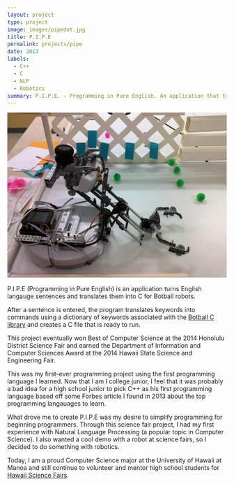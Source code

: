 ```yaml
---
layout: project
type: project
image: images/pipedot.jpg
title: P.I.P.E
permalink: projects/pipe
date: 2013
labels:
  - C++
  - C
  - NLP
  - Robotics
summary: P.I.P.E. - Programming in Pure English. An application that translates English into code. My project for the 2014 Honolulu District and Hawaii State Science and Engineering Fair.
---
```

<img class class="ui medium right floated rounded image" src="../images/rumba.jpg">

P.I.P.E (Programming in Pure English) is an application turns English langauge sentences and translates them into C for Botball robots. 

After a sentence is entered, the program translates keywords into commands using a dictionary of keywords associated with the [Botball C library](http://files.kipr.org/link/documentation/libkovan_docs/index.html) and creates a C file that is ready to run.

This project eventually won Best of Computer Science at the 2014 Honolulu District Science Fair and earned the Department of Information and Computer Sciences Award at the 2014 Hawaii State Science and Engineering Fair.

This was my first-ever programming project using the first programming language I learned. Now that I am I college junior, I feel that it was probably a bad idea for a high school junior to pick C++ as his first programming language based off some Forbes article I found in 2013 about the top programming langauages to learn. 

What drove me to create P.I.P.E was my desire to simplify programming for beginning programmers. Through this science fair project, I had my first experience with Natural Language Processing (a popular topic in Computer Science). I also wanted a cool demo with a robot at science fairs, so I decided to do something with robotics. 

Today, I am a proud Computer Science major at the University of Hawaii at Manoa and still continue to volunteer and mentor high school students for [Hawaii Science Fairs](http://www.hawaiiacademyofscience.org/). 
